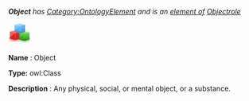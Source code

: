 ___Object__ 
 has
 [Category:OntologyElement](../../Category/OntologyElement "Category:OntologyElement") 
 and is an
 [element of](../../Property/ElementOf "Property:ElementOf") 
[Objectrole](../../Submissions/Objectrole "Submissions:Objectrole")_




  





[![Class](../public/images/thumb/2/27/Class.gif/45px-Class.gif)](../../Image/Class.gif "Class")


__Name__ 
 : Object
 



__Type:__ 
 owl:Class
 



__Description__ 
 : Any physical, social, or mental object, or a substance.